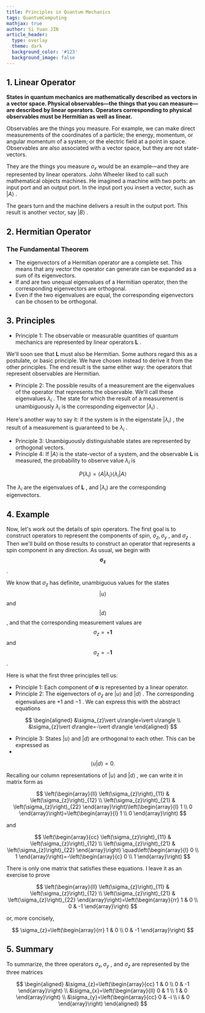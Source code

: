 ```yaml
---
title: Principles in Quantum Mechanics
tags: QuantumComputing
mathjax: true
author: Si Yuan JIN
article_header:
  type: overlay
  theme: dark
  background_color: '#123'
  background_image: false
---
```


## 1. Linear Operator

**States in quantum mechanics are mathematically described as vectors in a vector space. Physical observables—the things that you can measure—are described by linear operators. Operators corresponding to physical observables must be Hermitian as well as linear.**

Observables are the things you measure. For example, we can make direct measurements of the coordinates of a particle; the energy, momentum, or angular momentum of a system; or the electric field at a point in space. Observables are also associated with a vector space, but they are not state- vectors.

They are the things you measure $\sigma_{x}$ would be an example—and
they are represented by linear operators. John Wheeler liked to call such mathematical objects machines. He imagined a machine with two ports: an input port and an output port. In the input port you insert a vector, such as $\vert A \rangle$ .

The gears turn and the machine delivers a result in the output port. This result is another vector, say $\vert B \rangle$ .


## 2. Hermitian Operator
### The Fundamental Theorem
 - The eigenvectors of a Hermitian operator are a complete set. This means that any vector the operator can generate can be expanded as a sum of its eigenvectors.
 - If and are two unequal eigenvalues of a Hermitian operator, then the corresponding eigenvectors are orthogonal.
 - Even if the two eigenvalues are equal, the corresponding eigenvectors can be chosen to be orthogonal.


## 3. Principles
- Principle 1: The observable or measurable quantities of quantum mechanics are represented by linear operators $\mathbf{L}$ .

We'll soon see that $\mathbf{L}$ must also be Hermitian. Some authors regard this as a postulate, or basic principle. We have chosen instead to derive it from the other principles. The end result is the same either way: the operators that represent observables are Hermitian.
- Principle 2: The possible results of a measurement are the eigenvalues of the operator that represents the observable. We'll call these eigenvalues $\lambda_{i}$ . The state for which the result of a measurement is unambiguously $\lambda_{i}$ is the corresponding eigenvector $\left \vert \lambda_{i} \right \rangle$ .

Here's another way to say it: if the system is in the eigenstate $\left \vert \lambda_{i}\right \rangle$ , the result of a measurement is guaranteed to be $\lambda_{i}$ .
- Principle 3: Unambiguously distinguishable states are represented by orthogonal vectors.
- Principle 4: If $\vert A\rangle$ is the state-vector of a system, and the observable $\mathbf{L}$ is measured, the probability to observe value $\lambda_{i}$ is


$$
P\left(\lambda_{i}\right)=\left\langle A \vert \lambda_{i}\right\rangle\left\langle\lambda_{i} \vert A\right\rangle
$$

The $\lambda_{i}$ are the eigenvalues of $\mathbf{L}$ , and $\left \vert \lambda_{i}\right \rangle$ are the corresponding eigenvectors.


## 4. Example

Now, let's work out the details of spin operators. The first goal is to construct operators to represent the components of spin, $\sigma_{z}, \sigma_{y}$ , and $\sigma_{z}$ . Then we'll build on those results to construct an operator that represents a spin component in any direction. As usual, we begin with 
$$\boldsymbol{\sigma}_{\boldsymbol{z}}$$
 . 

We know that $\sigma_{z}$ has
definite, unambiguous values for the states 
$$\vert u\rangle$$
 and 
$$\vert d\rangle$$
 , 
and that the corresponding measurement values are 
$$\sigma_{z}=+\mathbf{1}$$
 and 
 $$\sigma_{z}=-\mathbf{1}$$
  . 

Here is what the first three principles tell us:
- Principle 1: Each component of $\boldsymbol{\sigma}$ is represented by a linear operator.
- Principle 2: The eigenvectors of $\sigma_{z}$ are $\vert u\rangle$ and $\vert d\rangle$ . The corresponding eigenvalues are $+1$ and $-1$ . We can express this with the abstract equations


$$
\begin{aligned}
&\sigma_{z}\vert u\rangle=\vert u\rangle \\
&\sigma_{z}\vert d\rangle=-\vert d\rangle
\end{aligned}
$$

- Principle 3: States $\vert u\rangle$ and $\vert d\rangle$ are orthogonal to each other. This can be expressed as
- 
$$
\langle u \vert d\rangle=0 .
$$

Recalling our column representations of $\vert u\rangle$ and $\vert d\rangle$ , we can write it in matrix form as

$$
\left(\begin{array}{ll}
\left(\sigma_{z}\right)_{11} & \left(\sigma_{z}\right)_{12} \\
\left(\sigma_{z}\right)_{21} & \left(\sigma_{z}\right)_{22}
\end{array}\right)\left(\begin{array}{l}
1 \\
0
\end{array}\right)=\left(\begin{array}{l}
1 \\
0
\end{array}\right)
$$

and

$$
\left(\begin{array}{cc}
\left(\sigma_{z}\right)_{11} & \left(\sigma_{z}\right)_{12} \\
\left(\sigma_{z}\right)_{21} & \left(\sigma_{z}\right)_{22}
\end{array}\right) \quad\left(\begin{array}{l}
0 \\
1
\end{array}\right)=-\left(\begin{array}{c}
0 \\
1
\end{array}\right)
$$

There is only one matrix that satisfies these equations. I leave it as an exercise to prove

$$
\left(\begin{array}{ll}
\left(\sigma_{z}\right)_{11} & \left(\sigma_{z}\right)_{12} \\
\left(\sigma_{z}\right)_{21} & \left(\sigma_{z}\right)_{22}
\end{array}\right)=\left(\begin{array}{rr}
1 & 0 \\
0 & -1
\end{array}\right)
$$

or, more concisely,

$$
\sigma_{z}=\left(\begin{array}{rr}
1 & 0 \\
0 & -1
\end{array}\right)
$$


## 5. Summary

To summarize, the three operators $\sigma_{x}, \sigma_{y}$ , and $\sigma_{z}$ are represented by the three matrices

$$
\begin{aligned}
&\sigma_{z}=\left(\begin{array}{cc}
1 & 0 \\
0 & -1
\end{array}\right) \\
&\sigma_{x}=\left(\begin{array}{ll}
0 & 1 \\
1 & 0
\end{array}\right) \\
&\sigma_{y}=\left(\begin{array}{cc}
0 & -i \\
i & 0
\end{array}\right)
\end{aligned}
$$